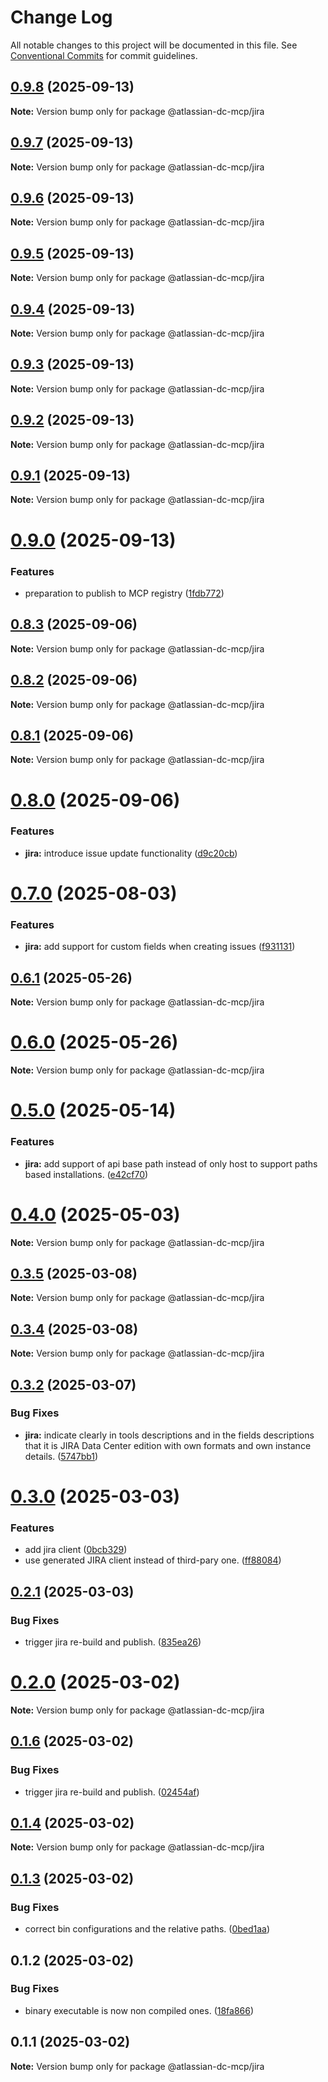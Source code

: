 # Change Log

All notable changes to this project will be documented in this file.
See [Conventional Commits](https://conventionalcommits.org) for commit guidelines.

## [0.9.8](https://github.com/b1ff/atlassian-dc-mcp/compare/v0.9.7...v0.9.8) (2025-09-13)

**Note:** Version bump only for package @atlassian-dc-mcp/jira





## [0.9.7](https://github.com/b1ff/atlassian-dc-mcp/compare/v0.9.6...v0.9.7) (2025-09-13)

**Note:** Version bump only for package @atlassian-dc-mcp/jira





## [0.9.6](https://github.com/b1ff/atlassian-dc-mcp/compare/v0.9.3...v0.9.6) (2025-09-13)

**Note:** Version bump only for package @atlassian-dc-mcp/jira





## [0.9.5](https://github.com/b1ff/atlassian-dc-mcp/compare/v0.9.3...v0.9.5) (2025-09-13)

**Note:** Version bump only for package @atlassian-dc-mcp/jira





## [0.9.4](https://github.com/b1ff/atlassian-dc-mcp/compare/v0.9.3...v0.9.4) (2025-09-13)

**Note:** Version bump only for package @atlassian-dc-mcp/jira





## [0.9.3](https://github.com/b1ff/atlassian-dc-mcp/compare/v0.9.2...v0.9.3) (2025-09-13)

**Note:** Version bump only for package @atlassian-dc-mcp/jira





## [0.9.2](https://github.com/b1ff/atlassian-dc-mcp/compare/v0.9.0...v0.9.2) (2025-09-13)

**Note:** Version bump only for package @atlassian-dc-mcp/jira





## [0.9.1](https://github.com/b1ff/atlassian-dc-mcp/compare/v0.9.0...v0.9.1) (2025-09-13)

**Note:** Version bump only for package @atlassian-dc-mcp/jira





# [0.9.0](https://github.com/b1ff/atlassian-dc-mcp/compare/v0.8.2...v0.9.0) (2025-09-13)


### Features

* preparation to publish to MCP registry ([1fdb772](https://github.com/b1ff/atlassian-dc-mcp/commit/1fdb772b419a5c472fafa2de4304e471471447c5))





## [0.8.3](https://github.com/b1ff/atlassian-dc-mcp/compare/v0.8.0...v0.8.3) (2025-09-06)

**Note:** Version bump only for package @atlassian-dc-mcp/jira





## [0.8.2](https://github.com/b1ff/atlassian-dc-mcp/compare/v0.8.0...v0.8.2) (2025-09-06)

**Note:** Version bump only for package @atlassian-dc-mcp/jira





## [0.8.1](https://github.com/b1ff/atlassian-dc-mcp/compare/v0.8.0...v0.8.1) (2025-09-06)

**Note:** Version bump only for package @atlassian-dc-mcp/jira





# [0.8.0](https://github.com/b1ff/atlassian-dc-mcp/compare/v0.7.0...v0.8.0) (2025-09-06)


### Features

* **jira:** introduce issue update functionality ([d9c20cb](https://github.com/b1ff/atlassian-dc-mcp/commit/d9c20cbcacc20a50131666a7276dedf46a5ee544))





# [0.7.0](https://github.com/b1ff/atlassian-dc-mcp/compare/v0.6.0...v0.7.0) (2025-08-03)


### Features

* **jira:** add support for custom fields when creating issues ([f931131](https://github.com/b1ff/atlassian-dc-mcp/commit/f9311314ee16ab7602c8ce016ff4f50a35bacdc3))





## [0.6.1](https://github.com/b1ff/atlassian-dc-mcp/compare/v0.6.0...v0.6.1) (2025-05-26)

**Note:** Version bump only for package @atlassian-dc-mcp/jira





# [0.6.0](https://github.com/b1ff/atlassian-dc-mcp/compare/v0.5.0...v0.6.0) (2025-05-26)

**Note:** Version bump only for package @atlassian-dc-mcp/jira





# [0.5.0](https://github.com/b1ff/atlassian-dc-mcp/compare/v0.3.4...v0.5.0) (2025-05-14)


### Features

* **jira:** add support of api base path instead of only host to support paths based installations. ([e42cf70](https://github.com/b1ff/atlassian-dc-mcp/commit/e42cf70f885e2dda3e2cac5c02f697fbbb19cb98))





# [0.4.0](https://github.com/b1ff/atlassian-dc-mcp/compare/v0.3.4...v0.4.0) (2025-05-03)

**Note:** Version bump only for package @atlassian-dc-mcp/jira





## [0.3.5](https://github.com/b1ff/atlassian-dc-mcp/compare/v0.3.4...v0.3.5) (2025-03-08)

**Note:** Version bump only for package @atlassian-dc-mcp/jira





## [0.3.4](https://github.com/b1ff/atlassian-dc-mcp/compare/v0.3.3...v0.3.4) (2025-03-08)

**Note:** Version bump only for package @atlassian-dc-mcp/jira





## [0.3.2](https://github.com/b1ff/atlassian-dc-mcp/compare/v0.3.1...v0.3.2) (2025-03-07)


### Bug Fixes

* **jira:** indicate clearly in tools descriptions and in the fields descriptions that it is JIRA Data Center edition with own formats and own instance details. ([5747bb1](https://github.com/b1ff/atlassian-dc-mcp/commit/5747bb14277937be41a0f84d8a785f665e99f26e))





# [0.3.0](https://github.com/b1ff/atlassian-dc-mcp/compare/v0.2.1...v0.3.0) (2025-03-03)


### Features

* add jira client ([0bcb329](https://github.com/b1ff/atlassian-dc-mcp/commit/0bcb32979a6c638dc759375de118a7d0eb3604fc))
* use generated JIRA client instead of third-pary one. ([ff88084](https://github.com/b1ff/atlassian-dc-mcp/commit/ff88084c8bf5751c9288426e0c9aa73badc690de))





## [0.2.1](https://github.com/b1ff/atlassian-dc-mcp/compare/v0.2.0...v0.2.1) (2025-03-03)


### Bug Fixes

* trigger jira re-build and publish. ([835ea26](https://github.com/b1ff/atlassian-dc-mcp/commit/835ea26d33a8bad8d3319881e0fbd21fd4654573))





# [0.2.0](https://github.com/b1ff/atlassian-dc-mcp/compare/v0.1.6...v0.2.0) (2025-03-02)

**Note:** Version bump only for package @atlassian-dc-mcp/jira





## [0.1.6](https://github.com/b1ff/atlassian-dc-mcp/compare/v0.1.5...v0.1.6) (2025-03-02)


### Bug Fixes

* trigger jira re-build and publish. ([02454af](https://github.com/b1ff/atlassian-dc-mcp/commit/02454affd0e286675dca30523d9f47d6ef2dcc29))





## [0.1.4](https://github.com/b1ff/atlassian-dc-mcp/compare/v0.1.3...v0.1.4) (2025-03-02)

**Note:** Version bump only for package @atlassian-dc-mcp/jira





## [0.1.3](https://github.com/b1ff/atlassian-dc-mcp/compare/v0.1.2...v0.1.3) (2025-03-02)


### Bug Fixes

* correct bin configurations and the relative paths. ([0bed1aa](https://github.com/b1ff/atlassian-dc-mcp/commit/0bed1aa86e94a1d0d589b43d1c50fad55025eb2c))





## 0.1.2 (2025-03-02)


### Bug Fixes

* binary executable is now non compiled ones. ([18fa866](https://github.com/b1ff/atlassian-dc-mcp/commit/18fa8661d71e3b1246f35869bec0acefe7ac2df5))





## 0.1.1 (2025-03-02)

**Note:** Version bump only for package @atlassian-dc-mcp/jira
